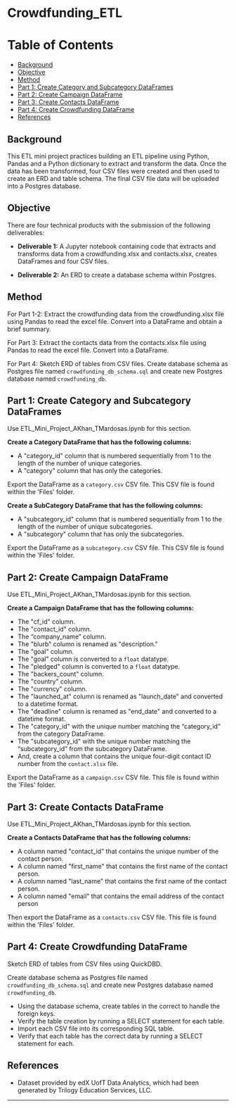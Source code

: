 # Crowdfunding_ETL




Table of Contents
=================

  * [Background](#background)
  * [Objective](#objective)
  * [Method](#method)
  * [Part 1: Create Category and Subcategory DataFrames](#part-1-create-category-and-subcategory-dataframes)
  * [Part 2: Create Campaign DataFrame](#part-2-create-campaign-dataframe)
  * [Part 3: Create Contacts DataFrame](#part-3-create-contacts-dataframe)
  * [Part 4: Create Crowdfunding DataFrame](#part-4-create-crowdfunding-dataframe)
  * [References](#references)
  
  
  
## Background
  

This ETL mini project practices building an ETL pipeline using Python, Pandas and a Python dictionary to extract and transform the data. Once the data has been transformed, four CSV files were created and then used to create an ERD and table schema. The final CSV file data will be uploaded into a Postgres database. 
  
  

## Objective
  

There are four technical products with the submission of the following deliverables:

* **Deliverable 1:** A Jupyter notebook containing code that extracts and transforms data from a crowdfunding.xlsx and contacts.xlsx, creates DataFrames and four CSV files.

* **Deliverable 2:** An ERD to create a database schema within Postgres.



## Method


For Part 1-2: Extract the crowdfunding data from the crowdfunding.xlsx file using Pandas to read the excel file. Convert into a DataFrame and obtain a brief summary. 

For Part 3: Extract the contacts data from the contacts.xlsx file using Pandas to read the excel file. Convert into a DataFrame. 

For Part 4: Sketch ERD of tables from CSV files. Create database schema as Postgres file named `crowdfunding_db_schema.sql` and create new Postgres database named `crowdfunding_db`.



## Part 1: Create Category and Subcategory DataFrames


Use ETL_Mini_Project_AKhan_TMardosas.ipynb for this section.

**Create a Category DataFrame that has the following columns:**
- A "category_id" column that is numbered sequentially from 1 to the length of the number of unique categories.
- A "category" column that has only the categories.

Export the DataFrame as a `category.csv` CSV file. This CSV file is found within the 'Files' folder. 


**Create a SubCategory DataFrame that has the following columns:**
- A "subcategory_id" column that is numbered sequentially from 1 to the length of the number of unique subcategories.
- A "subcategory" column that has only the subcategories. 

Export the DataFrame as a `subcategory.csv` CSV file. This CSV file is found within the 'Files' folder.



## Part 2: Create Campaign DataFrame


Use ETL_Mini_Project_AKhan_TMardosas.ipynb for this section.

**Create a Campaign DataFrame that has the following columns:**
- The "cf_id" column.
- The "contact_id" column.
- The “company_name” column.
- The "blurb" column is renamed as "description."
- The "goal" column.
- The "goal" column is converted to a `float` datatype.
- The "pledged" column is converted to a `float` datatype. 
- The "backers_count" column. 
- The "country" column.
- The "currency" column.
- The "launched_at" column is renamed as "launch_date" and converted to a datetime format. 
- The "deadline" column is renamed as "end_date" and converted to a datetime format.
- The "category_id" with the unique number matching the “category_id” from the category DataFrame. 
- The "subcategory_id" with the unique number matching the “subcategory_id” from the subcategory DataFrame.
- And, create a column that contains the unique four-digit contact ID number from the `contact.xlsx` file.
 
Export the DataFrame as a `campaign.csv` CSV file. This file is found within the 'Files' folder.
    


## Part 3: Create Contacts DataFrame


Use ETL_Mini_Project_AKhan_TMardosas.ipynb for this section.

**Create a Contacts DataFrame that has the following columns:**
- A column named "contact_id"  that contains the unique number of the contact person.
- A column named "first_name" that contains the first name of the contact person.
- A column named "last_name" that contains the first name of the contact person.
- A column named "email" that contains the email address of the contact person

Then export the DataFrame as a `contacts.csv` CSV file. This file is found within the 'Files' folder.



## Part 4: Create Crowdfunding DataFrame


Sketch ERD of tables from CSV files using QuickDBD.

Create database schema as Postgres file named `crowdfunding_db_schema.sql` and create new Postgres database named `crowdfunding_db`.
- Using the database schema, create tables in the correct to handle the foreign keys.
- Verify the table creation by running a SELECT statement for each table.
- Import each CSV file into its corresponding SQL table.
- Verify that each table has the correct data by running a SELECT statement for each.



## References


* Dataset provided by edX UofT Data Analytics, which had been generated by Trilogy Education Services, LLC. 

- - -
